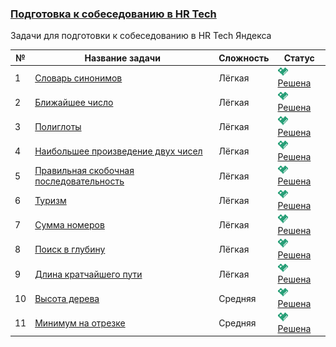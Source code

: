 ### [Подготовка к собеседованию в HR Tech](https://coderun.yandex.ru/selections/hr-tech-interview)  
Задачи для подготовки к собеседованию в HR Tech Яндекса

| №  | Название задачи                                                                                           | Сложность | Статус                                                                                                 |
|----|-----------------------------------------------------------------------------------------------------------|-----------|--------------------------------------------------------------------------------------------------------|
| 1  | [Словарь синонимов](https://coderun.yandex.ru/selections/hr-tech-interview/problems/dictionary-synonyms) | Лёгкая    | <img src="../assets/ic_success.svg" width="16"/> [Решена](../hr-tech-interview/dictionary-synonyms.kt) |
| 2  | [Ближайшее число](https://coderun.yandex.ru/selections/hr-tech-interview/problems/nearest-number)        | Лёгкая    | <img src="../assets/ic_success.svg" width="16"/> [Решена](../hr-tech-interview/nearest-number.kt)      |
| 3  | [Полиглоты](https://coderun.yandex.ru/selections/hr-tech-interview/problems/polyglots)                   | Лёгкая    | <img src="../assets/ic_success.svg" width="16"/> [Решена](../hr-tech-interview/polyglots.kt)           |
| 4  | [Наибольшее произведение двух чисел](https://coderun.yandex.ru/selections/hr-tech-interview/problems/largest-product-two-numbers) | Лёгкая | <img src="../assets/ic_success.svg" width="16"/> [Решена](../hr-tech-interview/largest-product-two-numbers.kt) |
| 5  | [Правильная скобочная последовательность](https://coderun.yandex.ru/selections/hr-tech-interview/problems/correct-bracket-sequence) | Лёгкая | <img src="../assets/ic_success.svg" width="16"/> [Решена](../hr-tech-interview/correct-bracket-sequence.kt) |
| 6  | [Туризм](https://coderun.yandex.ru/selections/hr-tech-interview/problems/tourism)                        | Лёгкая    | <img src="../assets/ic_success.svg" width="16"/> [Решена](../hr-tech-interview/tourism.kt)             |
| 7  | [Сумма номеров](https://coderun.yandex.ru/selections/hr-tech-interview/problems/sum-of-numbers)         | Лёгкая    | <img src="../assets/ic_success.svg" width="16"/> [Решена](../hr-tech-interview/sum-of-numbers.kt)      |
| 8  | [Поиск в глубину](https://coderun.yandex.ru/selections/hr-tech-interview/problems/search-in-depth)      | Лёгкая    | <img src="../assets/ic_success.svg" width="16"/> [Решена](../hr-tech-interview/search-in-depth.kt)     |
| 9  | [Длина кратчайшего пути](https://coderun.yandex.ru/selections/hr-tech-interview/problems/shortest-path-length) | Лёгкая | <img src="../assets/ic_success.svg" width="16"/> [Решена](../hr-tech-interview/shortest-path-length.kt) |
| 10 | [Высота дерева](https://coderun.yandex.ru/selections/hr-tech-interview/problems/tree-height)             | Средняя   | <img src="../assets/ic_success.svg" width="16"/> [Решена](../hr-tech-interview/tree-height.kt)         |
| 11 | [Минимум на отрезке](https://coderun.yandex.ru/selections/hr-tech-interview/problems/minimum-of-the-segment) | Средняя | <img src="../assets/ic_success.svg" width="16"/> [Решена](../hr-tech-interview/minimum-of-the-segment.kt) |